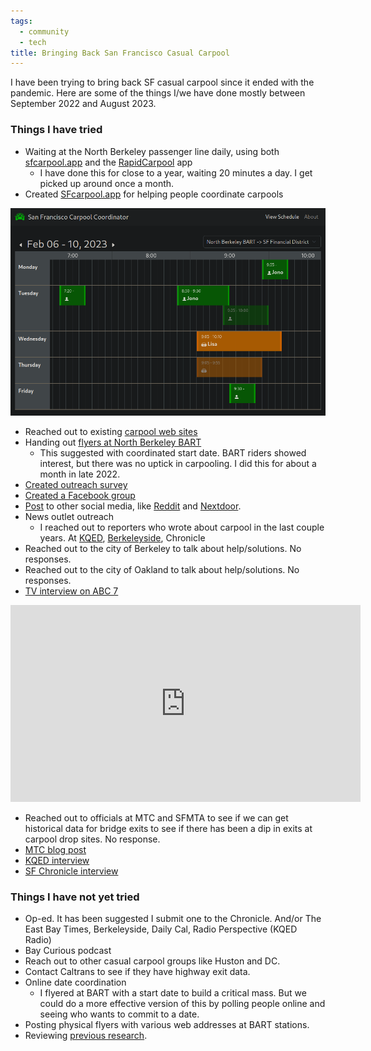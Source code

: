 ```yaml
---
tags:
  - community
  - tech
title: Bringing Back San Francisco Casual Carpool
---
```

I have been trying to bring back SF casual carpool since it ended with the pandemic. Here are some of the things I/we have done mostly between September 2022 and August 2023.

### Things I have tried

- Waiting at the North Berkeley passenger line daily, using both [sfcarpool.app](http://sfcarpool.app) and the [RapidCarpool](https://rapidcarpool.com/) app
    - I have done this for close to a year, waiting 20 minutes a day. I get picked up around once a month.
- Created [SFcarpool.app](http://SFcarpool.app) for helping people coordinate carpools

![carpool app screenshot](https://raw.githubusercontent.com/jonocodes/sfcarpool/refs/heads/main/screenshot.png)

- Reached out to existing [carpool web sites](https://ridenow.org/carpool/discussion.html)
- Handing out [flyers at North Berkeley BART](https://docs.google.com/document/d/1LPvqR0_lNU-az14bWNEczinnv-THPdeeWqLz62zsdKw/edit?usp=sharing)
    - This suggested with coordinated start date. BART riders showed interest, but there was no uptick in carpooling. I did this for about a month in late 2022.
- [Created outreach survey](https://sfcarpool.app/survey)
- [Created a Facebook group](https://www.facebook.com/groups/bringbacksfcarpool)
- [Post](https://nextdoor.com/p/mqMwzXJqrjTK?view=detail) to other social media, like [Reddit](https://www.reddit.com/r/bayarea/comments/yc46lb/casual_carpool_in_2022/jrcff21/?context=3) and [Nextdoor](https://nextdoor.com/p/dQJpxCTN6SmZ/c/846265547?post=241417236&comment=846265547&ct=pdXr03-vsiKf6ALGoGfMif2Va68MPE83Hrb77iEEcki2N3JNt6ytnWqJLzW7oL8Y&ec=jUsXRsKkOPMVxJBs1Cj9scCEDVfj1pLaDEEEO8rW-uw%3D).
- News outlet outreach
    - I reached out to reporters who wrote about carpool in the last couple years. At [KQED](https://www.kqed.org/news/11934347/will-casual-carpool-ever-come-back), [Berkeleyside](https://www.berkeleyside.org/2022/11/20/casual-carpool-bay-bridge-covid-traffi), Chronicle
- Reached out to the city of Berkeley to talk about help/solutions. No responses.
- Reached out to the city of Oakland to talk about help/solutions. No responses.
- [TV interview on ABC 7](https://abc7news.com/bay-area-casual-carpool-commuting-bart-freeways/13559738/)

<div class="youtube-video">
    <iframe width="560" height="315" src="https://www.youtube.com/embed/WMYYXLnO9cY?si=jZQE81rg_k0tKn1X" title="YouTube video player" frameborder="0" allow="accelerometer; autoplay; clipboard-write; encrypted-media; gyroscope; picture-in-picture; web-share" referrerpolicy="strict-origin-when-cross-origin" allowfullscreen></iframe>
</div>

- Reached out to officials at MTC and SFMTA to see if we can get historical data for bridge exits to see if there has been a dip in exits at carpool drop sites. No response.
- [MTC blog post](https://blog.bayareametro.gov/posts/survey-seeks-bay-area-casual-carpool-revival)
- [KQED interview](https://omny.fm/shows/kqed-segmented-audio/what-happened-to-casual-carpool)
- [SF Chronicle interview](https://www.sfchronicle.com/bayarea/article/traffic-casual-carpool-20218379.php)


### Things I have not yet tried

- Op-ed. It has been suggested I submit one to the Chronicle. And/or The East Bay Times, Berkeleyside, Daily Cal, Radio Perspective (KQED Radio)
- Bay Curious podcast
- Reach out to other casual carpool groups like Huston and DC.
- Contact Caltrans to see if they have highway exit data.
- Online date coordination
    - I flyered at BART with a start date to build a critical mass. But we could do a more effective version of this by polling people online and seeing who wants to commit to a date.
- Posting physical flyers with various web addresses at BART stations.
- Reviewing [previous research](https://www.researchgate.net/publication/292208482_Casual_Carpooling_in_The_San_Francisco_Bay_Area_Understanding_User_Characteristics_Behaviors_and_Motivations).

